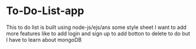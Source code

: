 # To-Do-List-app
This to do list is built using node-js/ejs/ans some style sheet I want to add more features like to add login and sign up to add botton to delete to do but I have to learn about mongoDB 
